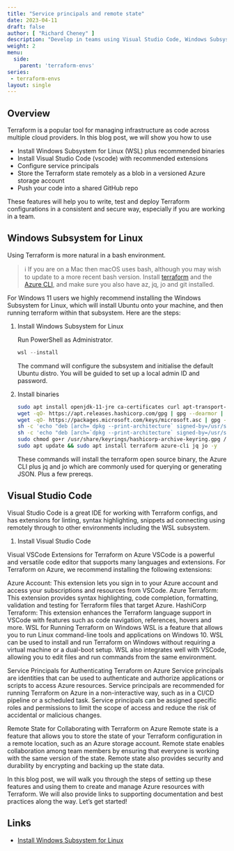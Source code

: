 ```yaml
---
title: "Service principals and remote state"
date: 2023-04-11
draft: false
author: [ "Richard Cheney" ]
description: "Develop in teams using Visual Studio Code, Windows Subsystem for Linux, service principals and remote state."
weight: 2
menu:
  side:
    parent: 'terraform-envs'
series:
 - terraform-envs
layout: single
---
```


## Overview

Terraform is a popular tool for managing infrastructure as code across multiple cloud providers. In this blog post, we will show you how to use

* Install Windows Subsystem for Linux (WSL) plus recommended binaries
* Install Visual Studio Code (vscode) with recommended extensions
* Configure service principals
* Store the Terraform state remotely as a blob in a versioned Azure storage account
* Push your code into a shared GitHub repo

These features will help you to write, test and deploy Terraform configurations in a consistent and secure way, especially if you are working in a team.

## Windows Subsystem for Linux

Using Terraform is more natural in a bash environment.

> ℹ️ If you are on a Mac then macOS uses bash, although you may wish to update to a more recent bash version. Install [terraform](https://developer.hashicorp.com/terraform/downloads?product_intent=terraform) and the [Azure CLI](https://learn.microsoft.com/cli/azure/install-azure-cli-macos), and make sure you also have az, jq, jo and git installed.

For Windows 11 users we highly recommend installing the Windows Subsystem for Linux, which will install Ubuntu onto your machine, and then running terraform within that subsystem. Here are the steps:

1. Install Windows Subsystem for Linux

    Run PowerShell as Administrator.

    ```powershell
    wsl --install
    ```

    The command will configure the subsystem and initialise the default Ubuntu distro. You will be guided to set up a local admin ID and password.

1. Install binaries

    ```bash
    sudo apt install openjdk-11-jre ca-certificates curl apt-transport-https lsb-release gnupg gpg wget -y
    wget -qO- https://apt.releases.hashicorp.com/gpg | gpg --dearmor | sudo tee /usr/share/keyrings/hashicorp-archive-keyring.gpg > /dev/null
    wget -qO- https://packages.microsoft.com/keys/microsoft.asc | gpg --dearmor | sudo tee /usr/share/keyrings/microsoft.gpg > /dev/null
    sh -c 'echo "deb [arch=`dpkg --print-architecture` signed-by=/usr/share/keyrings/hashicorp-archive-keyring.gpg] https://apt.releases.hashicorp.com `lsb_release -cs` main" | sudo tee /etc/apt/sources.list.d/hashicorp.list'
    sh -c 'echo "deb [arch=`dpkg --print-architecture` signed-by=/usr/share/keyrings/microsoft.gpg] https://packages.microsoft.com/repos/azure-cli/ `lsb_release -cs` main" | sudo tee /etc/apt/sources.list.d/azure-cli.list'
    sudo chmod go+r /usr/share/keyrings/hashicorp-archive-keyring.gpg /usr/share/keyrings/microsoft.gpg
    sudo apt update && sudo apt install terraform azure-cli jq jo -y
    ```

    These commands will install the terraform open source binary, the Azure CLI plus jq and jo which are commonly used for querying or generating JSON. Plus a few prereqs.

## Visual Studio Code

Visual Studio Code is a great IDE for working with Terraform configs, and has extensions for linting, syntax highlighting, snippets ad connecting using remotely through to other environments including the WSL subsystem.

1. Install Visual Studio Code


Visual
VSCode Extensions for Terraform on Azure
VSCode is a powerful and versatile code editor that supports many languages and extensions. For Terraform on Azure, we recommend installing the following extensions:

Azure Account: This extension lets you sign in to your Azure account and access your subscriptions and resources from VSCode.
Azure Terraform: This extension provides syntax highlighting, code completion, formatting, validation and testing for Terraform files that target Azure.
HashiCorp Terraform: This extension enhances the Terraform language support in VSCode with features such as code navigation, references, hovers and more.
WSL for Running Terraform on Windows
WSL is a feature that allows you to run Linux command-line tools and applications on Windows 10. WSL can be used to install and run Terraform on Windows without requiring a virtual machine or a dual-boot setup. WSL also integrates well with VSCode, allowing you to edit files and run commands from the same environment.

Service Principals for Authenticating Terraform on Azure
Service principals are identities that can be used to authenticate and authorize applications or scripts to access Azure resources. Service principals are recommended for running Terraform on Azure in a non-interactive way, such as in a CI/CD pipeline or a scheduled task. Service principals can be assigned specific roles and permissions to limit the scope of access and reduce the risk of accidental or malicious changes.

Remote State for Collaborating with Terraform on Azure
Remote state is a feature that allows you to store the state of your Terraform configuration in a remote location, such as an Azure storage account. Remote state enables collaboration among team members by ensuring that everyone is working with the same version of the state. Remote state also provides security and durability by encrypting and backing up the state data.

In this blog post, we will walk you through the steps of setting up these features and using them to create and manage Azure resources with Terraform. We will also provide links to supporting documentation and best practices along the way. Let’s get started!



## Links

* [Install Windows Subsystem for Linux](https://learn.microsoft.com/windows/wsl/install)
